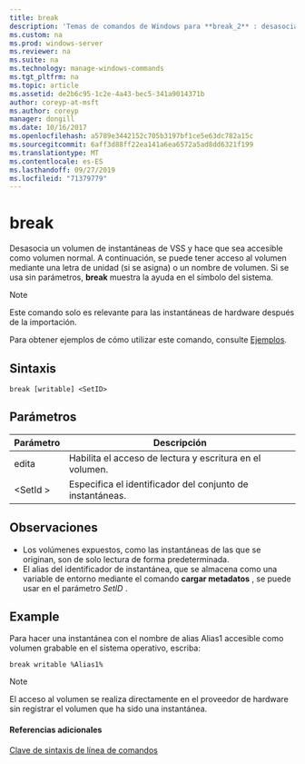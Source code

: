 ```yaml
---
title: break
description: 'Temas de comandos de Windows para **break_2** : desasocia un volumen de instantáneas de VSS y hace que sea accesible como volumen normal.'
ms.custom: na
ms.prod: windows-server
ms.reviewer: na
ms.suite: na
ms.technology: manage-windows-commands
ms.tgt_pltfrm: na
ms.topic: article
ms.assetid: de2b6c95-1c2e-4a43-bec5-341a9014371b
author: coreyp-at-msft
ms.author: coreyp
manager: dongill
ms.date: 10/16/2017
ms.openlocfilehash: a5789e3442152c705b3197bf1ce5e63dc782a15c
ms.sourcegitcommit: 6aff3d88ff22ea141a6ea6572a5ad8dd6321f199
ms.translationtype: MT
ms.contentlocale: es-ES
ms.lasthandoff: 09/27/2019
ms.locfileid: "71379779"
---
```

# <a name="break"></a>break



Desasocia un volumen de instantáneas de VSS y hace que sea accesible como volumen normal. A continuación, se puede tener acceso al volumen mediante una letra de unidad (si se asigna) o un nombre de volumen. Si se usa sin parámetros, **break** muestra la ayuda en el símbolo del sistema.

> [!NOTE]
> Este comando solo es relevante para las instantáneas de hardware después de la importación.

Para obtener ejemplos de cómo utilizar este comando, consulte [Ejemplos](#BKMK_examples).

## <a name="syntax"></a>Sintaxis

```
break [writable] <SetID>
```

## <a name="parameters"></a>Parámetros

|Parámetro|Descripción|
|---------|-----------|
|edita|Habilita el acceso de lectura y escritura en el volumen.|
|\<SetId >|Especifica el identificador del conjunto de instantáneas.|

## <a name="remarks"></a>Observaciones

-   Los volúmenes expuestos, como las instantáneas de las que se originan, son de solo lectura de forma predeterminada.
-   El alias del identificador de instantánea, que se almacena como una variable de entorno mediante el comando **cargar metadatos** , se puede usar en el parámetro *SetID* .

## <a name="BKMK_examples"></a>Example

Para hacer una instantánea con el nombre de alias Alias1 accesible como volumen grabable en el sistema operativo, escriba:
```
break writable %Alias1%
```

> [!NOTE]
> El acceso al volumen se realiza directamente en el proveedor de hardware sin registrar el volumen que ha sido una instantánea.

#### <a name="additional-references"></a>Referencias adicionales

[Clave de sintaxis de línea de comandos](command-line-syntax-key.md)